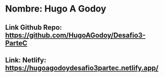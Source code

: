 # Nombre: Hugo A Godoy
## Link Github Repo: https://github.com/HugoAGodoy/Desafio3-ParteC
## Link: Netlify: https://hugoagodoydesafio3partec.netlify.app/